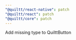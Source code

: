 ```yaml
---
"@quiltt/react-native": patch
"@quiltt/react": patch
"@quiltt/core": patch
---
```


Add missing type to QuilttButton
